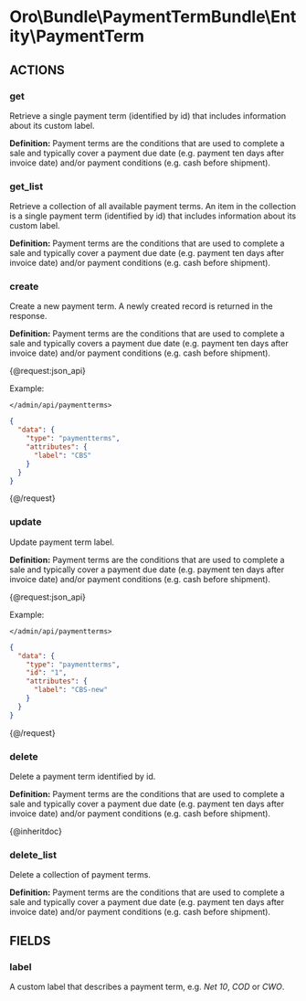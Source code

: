 # Oro\Bundle\PaymentTermBundle\Entity\PaymentTerm

## ACTIONS

### get

Retrieve a single payment term (identified by id) that includes information about its custom label.

<b>Definition:</b> Payment terms are the conditions that are used to complete a sale and typically cover a payment due date (e.g. payment ten days after invoice date) and/or payment conditions (e.g. cash before shipment).

### get_list

Retrieve a collection of all available payment terms. An item in the collection is a single payment term (identified by id) that includes information about its custom label.

<b>Definition:</b> Payment terms are the conditions that are used to complete a sale and typically cover a payment due date (e.g. payment ten days after invoice date) and/or payment conditions (e.g. cash before shipment).

### create

Create a new payment term. A newly created record is returned in the response.

<b>Definition:</b> Payment terms are the conditions that are used to complete a sale and typically covers a payment due date (e.g. payment ten days after invoice date) and/or payment conditions (e.g. cash before shipment).

{@request:json_api}

Example:

`</admin/api/paymentterms>`

```JSON
{
  "data": {
    "type": "paymentterms",
    "attributes": {
      "label": "CBS"
    }
  }
}

```
{@/request}

### update

Update payment term label.

<b>Definition:</b> Payment terms are the conditions that are used to complete a sale and typically cover a payment due date (e.g. payment ten days after invoice date) and/or payment conditions (e.g. cash before shipment).

{@request:json_api}

Example:

`</admin/api/paymentterms>`

```JSON
{
  "data": {
    "type": "paymentterms",
    "id": "1",
    "attributes": {
      "label": "CBS-new"
    }
  }
}

```
{@/request}

### delete

Delete a payment term identified by id.

<b>Definition:</b> Payment terms are the conditions that are used to complete a sale and typically cover a payment due date (e.g. payment ten days after invoice date) and/or payment conditions (e.g. cash before shipment).

{@inheritdoc}

### delete_list

Delete a collection of payment terms.

<b>Definition:</b> Payment terms are the conditions that are used to complete a sale and typically cover a payment due date (e.g. payment ten days after invoice date) and/or payment conditions (e.g. cash before shipment).

## FIELDS

### label

A custom label that describes a payment term, e.g. *Net 10*, *COD* or *CWO*.
